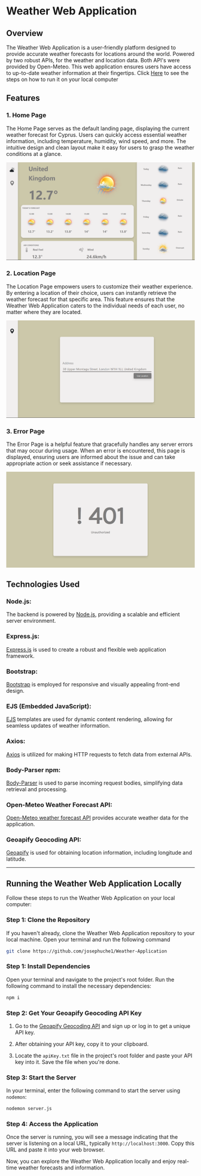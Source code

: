 # Weather Web Application

## Overview

The Weather Web Application is a user-friendly platform designed to provide accurate weather forecasts for locations around the world. Powered by two robust APIs, for the weather and location data. Both API's were provided by Open-Meteo. This web application ensures users have access to up-to-date weather information at their fingertips. Click <a href="https://github.com/josephuche1/Weather-Application#running-the-weather-web-application-locally">Here</a> to see the steps on how to run it on your local computer

## Features

### 1. Home Page

The Home Page serves as the default landing page, displaying the current weather forecast for Cyprus. Users can quickly access essential weather information, including temperature, humidity, wind speed, and more. The intuitive design and clean layout make it easy for users to grasp the weather conditions at a glance.

<img src="./readMeImages/Screenshot (115).png" alt="Weather Web Application home page">

### 2. Location Page

The Location Page empowers users to customize their weather experience. By entering a location of their choice, users can instantly retrieve the weather forecast for that specific area. This feature ensures that the Weather Web Application caters to the individual needs of each user, no matter where they are located.

<img src="./readMeImages/Screenshot (116).png" alt="Weather Web Application location page">

### 3. Error Page

The Error Page is a helpful feature that gracefully handles any server errors that may occur during usage. When an error is encountered, this page is displayed, ensuring users are informed about the issue and can take appropriate action or seek assistance if necessary.

<img src="./readMeImages/Screenshot (117).png" alt="Weather Web Application error page">

## Technologies Used

<h3>Node.js:</h3> The backend is powered by <a href="https://nodejs.org/api/">Node.js</a>, providing a scalable and efficient server environment.

<h3>Express.js:</h3> <a href="https://expressjs.com/">Express.js</a> is used to create a robust and flexible web application framework.

<h3>Bootstrap:</h3> <a href="https://getbootstrap.com/">Bootstrap</a> is employed for responsive and visually appealing front-end design.

<h3>EJS (Embedded JavaScript):</h3> <a href="https://www.npmjs.com/package/ejs">EJS</a> templates are used for dynamic content rendering, allowing for seamless updates of weather information.

<h3>Axios:</h3> <a href="https://axios-http.com/docs/intro">Axios</a> is utilized for making HTTP requests to fetch data from external APIs.

<h3>Body-Parser npm:</h3> <a href="https://www.npmjs.com/package/body-parser">Body-Parser</a> is used to parse incoming request bodies, simplifying data retrieval and processing.

<h3>Open-Meteo Weather Forecast API:</h3> <a href="https://open-meteo.com/en/docs">Open-Meteo weather forecast API</a> provides accurate weather data for the application.

<h3>Geoapify Geocoding API:</h3> <a href="https://apidocs.geoapify.com/docs/geocoding/forward-geocoding/#about">Geoapify</a> is used for obtaining location information, including longitude and latitude.

<hr>

## Running the Weather Web Application Locally

Follow these steps to run the Weather Web Application on your local computer:

### Step 1: Clone the Repository

If you haven't already, clone the Weather Web Application repository to your local machine. Open your terminal and run the following command

```bash
git clone https://github.com/josephuche1/Weather-Application
```
### Step 1: Install Dependencies

Open your terminal and navigate to the project's root folder. Run the following command to install the necessary dependencies:

```bash
npm i
```

### Step 2: Get Your Geoapify Geocoding API Key

1. Go to the [Geoapify Geocoding API](https://apidocs.geoapify.com/docs/geocoding/forward-geocoding/#about) and sign up or log in to get a unique API key.

2. After obtaining your API key, copy it to your clipboard.

3. Locate the `apiKey.txt` file in the project's root folder and paste your API key into it. Save the file when you're done.

### Step 3: Start the Server

In your terminal, enter the following command to start the server using `nodemon`:

```bash
nodemon server.js
```

### Step 4: Access the Application

Once the server is running, you will see a message indicating that the server is listening on a local URL, typically `http://localhost:3000`. Copy this URL and paste it into your web browser.

Now, you can explore the Weather Web Application locally and enjoy real-time weather forecasts and information.


